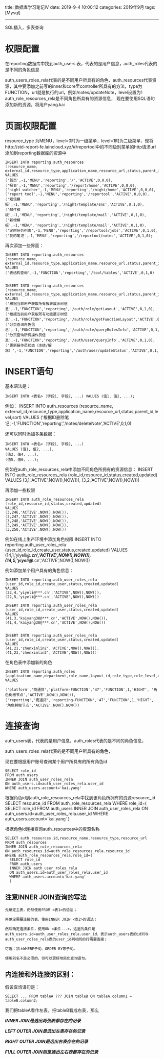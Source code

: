 title: 数据库学习笔记IV
date: 2019-9-4 10:00:12
categories: 2019年9月
tags: [Mysql]

---

SQL插入，多表查询


<!-- more -->

# 权限配置
在reporting数据库中找到auth_users 表，代表的是用户信息，auth_roles代表的是不同的角色信息

auth_users_roles_rela代表的是不同用户所具有的角色，auth_resources代表资源，其中要添加之前写的inner和core里controller所具有的方法，type为FUNCTION，url就是执行的url，例如/notes/updateNote，level设置为1
auth_role_resources_rela是不同角色所具有的资源信息，
现在要使用SQL语句添加新的资源，将用户yang.kai


# 页面权限配置
resource_type 为MENU，level=0时为一级菜单，level=1时为二级菜单，现将http://std-report-fe.laincloud.xyz/#/reportool中的不同级别菜单的http请求url添加到reporting数据库的资源中

    INSERT INTO reporting.auth_resources
    (resource_name, external_id,resource_type,application_name,resource_url,status,parent_id,level,sort)
    VALUES
    ('首页',-1,'MENU','reporting','/','ACTIVE',0,0,0),
    ('报表',-1,'MENU','reporting','/report/home','ACTIVE',0,0,0),
    ('night watcher',-1,'MENU','reporting','/night/home','ACTIVE',0,0,0),
    ('report tool',-1,'MENU','reporting','/reportool','ACTIVE',0,0,0),
    ('短信模板',-1,'MENU','reporting','/night/template/sms','ACTIVE',0,1,0),
    ('邮件模板',-1,'MENU','reporting','/night/template/mail','ACTIVE',0,1,0),
    ('新增模板',-1,'MENU','reporting','/night/template/mail','ACTIVE',0,1,0),
    ('定时任务列表',-1,'MENU','reporting','/reportool/jobs','ACTIVE',0,1,0),
    ('我的笔记',-1,'MENU','reporting','/reportool/notes','ACTIVE',0,1,0);

再次添加一些界面：

    INSERT INTO reporting.auth_resources
    (resource_name, external_id,resource_type,application_name,resource_url,status,parent_id,level,sort)
    VALUES
    ('表结构查询',-1,'FUNCTION','reporting','/tool/tables','ACTIVE',0,1,0)


    INSERT INTO reporting.auth_resources
    (resource_name, external_id,resource_type,application_name,resource_url,status,parent_id,level,sort)
    VALUES
    ('根据当前用户获取所有报表展示树信息',-1,'FUNCTION','reporting','/auth/role/getLayout','ACTIVE',0,1,0),
    ('根据当前用户获取所有功能展示树信息',-1,'FUNCTION','reporting','/auth/role/getFunctionLayout','ACTIVE',0,1,0),
    ('分页查询角色信息',-1,'FUNCTION','reporting','/auth/role/queryRolesInfo','ACTIVE',0,1,0),
    ('分页查询所有操作员信息',-1,'FUNCTION','reporting','/auth/user/queryInfo','ACTIVE',0,1,0),
    ('更新操作员状态（冻结/解冻）',-1,'FUNCTION','reporting','/auth/user/updateStatus','ACTIVE',0,1,0)

# INSERT语句

基本语法是：

    INSERT INTO <表名> (字段1, 字段2, ...) VALUES (值1, 值2, ...);

例如：
    INSERT INTO auth_resources
    (resource_name, external_id,resource_type,application_name,resource_url,status,parent_id,level,sort)
    VALUES
    ('根据ID删除笔记',-1,'FUNCTION','reporting','/notes/deleteNote','ACTIVE',0,1,0)

还可以同时添加多条数据：

    INSERT INTO <表名> (字段1, 字段2, ...)
    VALUES (值1, 值2, ...),
    (值3, 值4, ...),
    (值5, 值6, ...);

例如在auth_role_resources_rela中添加不同角色所拥有的资源信息：
    INSERT INTO auth_role_resources_rela
    (role_id,resource_id,status,created,updated)
    VALUES
    (3,1,'ACTIVE',NOW(),NOW()),
    (3,2,'ACTIVE',NOW(),NOW())

再添加一些权限

    INSERT INTO auth_role_resources_rela
    (role_id,resource_id,status,created,updated)
    VALUES
    (3,246,'ACTIVE',NOW(),NOW()),
    (3,247,'ACTIVE',NOW(),NOW()),
    (3,248,'ACTIVE',NOW(),NOW()),
    (3,249,'ACTIVE',NOW(),NOW()),
    (3,250,'ACTIVE',NOW(),NOW())

例如在线上生产环境中添加角色权限
    INSERT INTO reporting.auth_user_roles_rela
    (user_id,role_id,create_user,status,created,updated)
    VALUES
    (14,1,'yiyeli@***.cn','ACTIVE',NOW(),NOW()),
    (14,5,'yiyeli@***.cn','ACTIVE',NOW(),NOW())

例如添加某个用户具有的角色信息：


    INSERT INTO reporting.auth_user_roles_rela
    (user_id,role_id,create_user,status,created,updated)
    VALUES
    (22,4,'yiyeli@***.cn','ACTIVE',NOW(),NOW()),
    (22,5,'yiyeli@***.cn','ACTIVE',NOW(),NOW())

    INSERT INTO reporting.auth_user_roles_rela
    (user_id,role_id,create_user,status,created,updated)
    VALUES
    (41,3,'kaiyang38@***.cn','ACTIVE',NOW(),NOW()),
    (41,4,'kaiyang38@***.cn','ACTIVE',NOW(),NOW())


    INSERT INTO reporting.auth_user_roles_rela
    (user_id,role_id,create_user,status,created,updated)
    VALUES
    (41,21,'zhenxinlin2','ACTIVE',NOW(),NOW()),
    (41,23,'zhenxinlin2','ACTIVE',NOW(),NOW())
在角色表中添加新的角色

    INSERT INTO reporting.auth_roles
    (application_name,department,role_name,layout_id,role_type,role_level,resource_level,description,status,created,updated)
    VALUES

    ('platform','商通贷','platform-FUNCTION','47','FUNCTION',1,'HIGHT', '角色树根节点','ACTIVE',NOW(),NOW()),
    ('reporting','商通贷','reporting-FUNCTION','47','FUNCTION',1,'HIGHT', '角色树根节点','ACTIVE',NOW(),NOW())


# 连接查询
auth_users表，代表的是用户信息，auth_roles代表的是不同的角色信息，

auth_users_roles_rela代表的是不同用户所具有的角色，

现在要根据用户账号查询某个用户所具有的所有角色id

    SELECT role_id
    FROM auth_users
    INNER JOIN auth_user_roles_rela
    ON auth_users.id=auth_user_roles_rela.user_id
    WHERE auth_users.account='kai.yang'

根据角色id到auth_role_resources_rela中找到该角色所拥有的资源resource_id
    SELECT resource_id
    FROM auth_role_resources_rela
    WHERE role_id=(
      SELECT role_id
      FROM auth_users
      INNER JOIN auth_user_roles_rela
      ON auth_users.id=auth_user_roles_rela.user_id
      WHERE auth_users.account='kai.yang'
      )

根据角色id连接查询auth_resources中的资源名称

    SELECT auth_resources.id,resource_name,resource_type,resource_url
    FROM auth_resources
    INNER JOIN auth_role_resources_rela
    ON auth_resources.id=auth_role_resources_rela.resource_id
    WHERE auth_role_resources_rela.role_id=(
      SELECT role_id
      FROM auth_users
      INNER JOIN auth_user_roles_rela
      ON auth_users.id=auth_user_roles_rela.user_id
      WHERE auth_users.account='kai.yang'
      )

## 注意INNER JOIN查询的写法

    先确定主表，仍然使用FROM <表1>的语法；

    再确定需要连接的表，使用INNER JOIN <表2>的语法；

    然后确定连接条件，使用ON <条件...>，这里的条件是auth_users.id=auth_user_roles_rela.user_id，表示auth_users表的id列与auth_user_roles_rela表的user_id列相同的行需要连接；

    可选：加上WHERE子句、ORDER BY等子句。

    使用别名不是必须的，但可以更好地简化查询语句。

## 内连接和外连接的区别：

假设查询语句是：

    SELECT ... FROM tableA ??? JOIN tableB ON tableA.column1 = tableB.column2;

我们把tableA看作左表，把tableB看成右表，那么

***INNER JOIN是选出两张表都存在的记录***

***LEFT OUTER JOIN是选出左表存在的记录***


***RIGHT OUTER JOIN是选出右表存在的记录***


***FULL OUTER JOIN则是选出左右表都存在的记录***
